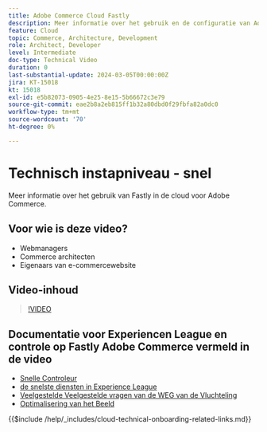 ```yaml
---
title: Adobe Commerce Cloud Fastly
description: Meer informatie over het gebruik en de configuratie van Adobe Commerce Cloud Fastly.
feature: Cloud
topic: Commerce, Architecture, Development
role: Architect, Developer
level: Intermediate
doc-type: Technical Video
duration: 0
last-substantial-update: 2024-03-05T00:00:00Z
jira: KT-15018
kt: 15018
exl-id: e5b82073-0905-4e25-8e15-5b66672c3e79
source-git-commit: eae2b8a2eb815ff1b32a80dbd0f29fbfa82a0dc0
workflow-type: tm+mt
source-wordcount: '70'
ht-degree: 0%

---
```


# Technisch instapniveau - snel

Meer informatie over het gebruik van Fastly in de cloud voor Adobe Commerce.

## Voor wie is deze video?

- Webmanagers
- Commerce architecten
- Eigenaars van e-commercewebsite

## Video-inhoud

>[!VIDEO](https://video.tv.adobe.com/v/3427695?learn=on)

## Documentatie voor Experiencen League en controle op Fastly Adobe Commerce vermeld in de video

- [ Snelle Controleur ](https://adobe-commerce-tester.freetls.fastly.net/adobe-commerce-tester/)
- [ de snelste diensten in Experience League ](https://experienceleague.adobe.com/docs/commerce-cloud-service/user-guide/cdn/fastly.html)
- [ Veelgestelde Veelgestelde vragen van de WEG van de Vluchteling ](https://experienceleague.adobe.com/docs/commerce-knowledge-base/kb/faq/web-application-firewall-waf-powered-by-fastly-the-faq.html)
- [ Optimalisering van het Beeld ](https://experienceleague.adobe.com/docs/commerce-operations/implementation-playbook/best-practices/development/image-optimization.html)

{{$include /help/_includes/cloud-technical-onboarding-related-links.md}}
